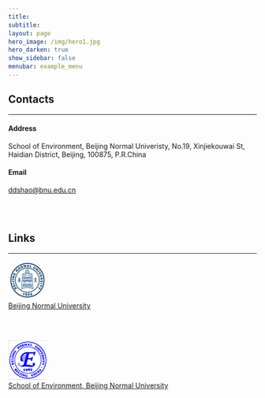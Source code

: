 ```yaml
---
title: 
subtitle: 
layout: page
hero_image: /img/hero1.jpg
hero_darken: true
show_sidebar: false
menubar: example_menu
---
```



## Contacts
---

#### Address
School of Environment, Beijing Normal Univeristy, No.19, Xinjiekouwai St, Haidian District, Beijing, 100875, P.R.China

#### Email
ddshao@bnu.edu.cn


<br>
<br>

## Links
---
[![bnu](/img/bnu0.jpg)](https://english.bnu.edu.cn/)
<br>
[Beijing Normal University](https://english.bnu.edu.cn/)


<br>
<br>

[![env](/img/environment1.jpg)](https://english.bnu.edu.cn/schoolsdepartments/byx/113309.htm)
<br>
[School of Environment, Beijing Normal University](https://english.bnu.edu.cn/schoolsdepartments/byx/113309.htm)